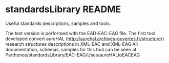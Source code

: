 # standardsLibrary README
Useful standards descriptions, samples and tools.

The test version is performed with the EAD-EAC-EAG file.
The first tool developed convert aureHAL (http://aurehal.archives-ouvertes.fr/structure/) research structures descriptions in XML-EAC and XML-EAG
All documentation, schemas, samples for this tool can be seen at Parthenos/standardsLibrary/EAC-EAG/Uses/aureHALtoEACEAG